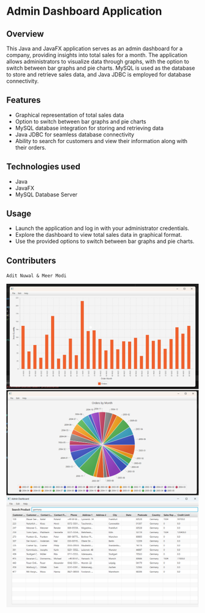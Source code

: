 # Admin Dashboard Application

## Overview

This Java and JavaFX application serves as an admin dashboard for a company, providing insights into total sales for a month. The application allows administrators to visualize data through graphs, with the option to switch between bar graphs and pie charts. MySQL is used as the database to store and retrieve sales data, and Java JDBC is employed for database connectivity.

## Features

- Graphical representation of total sales data
- Option to switch between bar graphs and pie charts
- MySQL database integration for storing and retrieving data
- Java JDBC for seamless database connectivity
- Ability to search for customers and view their information along with their orders.

## Technologies used

- Java
- JavaFX
- MySQL Database Server

## Usage

- Launch the application and log in with your administrator credentials.
- Explore the dashboard to view total sales data in graphical format.
- Use the provided options to switch between bar graphs and pie charts.

## Contributers
`Adit Nuwal & Meer Modi`

![img_1.png](img_1.png)
![img.png](img.png)
![img_2.png](img_2.png)
